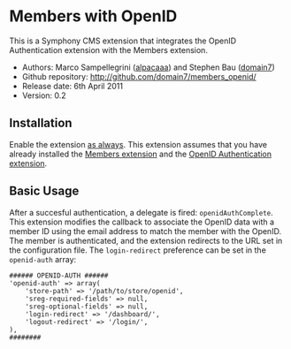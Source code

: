 # Members with OpenID #

This is a Symphony CMS extension that integrates the OpenID Authentication extension with the Members extension.

- Authors: Marco Sampellegrini ([alpacaaa](http://github.com/alpacaaa/)) and Stephen Bau ([domain7](http://github.com/domain7/))
- Github repository: http://github.com/domain7/members_openid/
- Release date: 6th April 2011
- Version: 0.2


## Installation

Enable the extension [as always](http://symphony-cms.com/learn/tasks/view/install-an-extension/).
This extension assumes that you have already installed the [Members extension](http://github.com/symphonycms/members) and the [OpenID Authentication extension]((http://github.com/alpacaaa/openid_auth)).


## Basic Usage

After a succesful authentication, a delegate is fired: `openidAuthComplete`.
This extension modifies the callback to associate the OpenID data with a member ID
using the email address to match the member with the OpenID. The member is authenticated,
and the extension redirects to the URL set in the configuration file. The `login-redirect`
preference can be set in the `openid-auth` array:

	###### OPENID-AUTH ######
	'openid-auth' => array(
		'store-path' => '/path/to/store/openid',
		'sreg-required-fields' => null,
		'sreg-optional-fields' => null,
		'login-redirect' => '/dashboard/',
		'logout-redirect' => '/login/',
	),
	########

